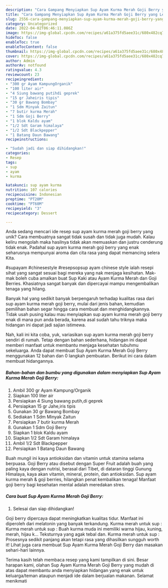 ```yaml
---
description: "Cara Gampang Menyiapkan Sup Ayam Kurma Merah Goji Berry yang Lezat Sekali"
title: "Cara Gampang Menyiapkan Sup Ayam Kurma Merah Goji Berry yang Lezat Sekali"
slug: 2556-cara-gampang-menyiapkan-sup-ayam-kurma-merah-goji-berry-yang-lezat-sekali
category: Uncategorized
date: 2022-04-02T06:46:11.086Z
image: https://img-global.cpcdn.com/recipes/a61a375fd5aee31c/680x482cq70/sup-ayam-kurma-merah-goji-berry-foto-resep-utama.jpg
hideToc: false
enableToc: true
enableTocContent: false
thumbnail: https://img-global.cpcdn.com/recipes/a61a375fd5aee31c/680x482cq70/sup-ayam-kurma-merah-goji-berry-foto-resep-utama.jpg
cover: https://img-global.cpcdn.com/recipes/a61a375fd5aee31c/680x482cq70/sup-ayam-kurma-merah-goji-berry-foto-resep-utama.jpg
author: Admin
authorAv: notfound
ratingvalue: 4.3
reviewcount: 23
recipeingredient:
- "300 gr Ayam KampungOrganik"
- "100 liter air"
- "4 Siung bawang putihdi geprek"
- "15 gr Jaheiris tipis"
- "30 gr Bawang Bombay"
- "1 Sdm Minyak Zaitun"
- "7 butir kurma Merah"
- "1 Sdm Goji Berry"
- "1 blok Kaldu ayam"
- "1/2 Sdt Garam himalaya"
- "1/2 Sdt Blackpepper"
- "1 Batang Daun Bawang"
recipeinstructions:

- "Sudah jadi dan siap dihidangkan!"
categories:
- Resep
tags:
- sup
- ayam
- kurma

katakunci: sup ayam kurma 
nutrition: 107 calories
recipecuisine: Indonesian
preptime: "PT20M"
cooktime: "PT60M"
recipeyield: "3"
recipecategory: Dessert

---
```





Anda sedang mencari ide resep sup ayam kurma merah goji berry yang unik? Cara membuatnya sangat tidak susah dan tidak juga mudah. Kalau keliru mengolah maka hasilnya tidak akan memuaskan dan justru cenderung tidak enak. Padahal sup ayam kurma merah goji berry yang enak seharusnya mempunyai aroma dan cita rasa yang dapat memancing selera Kita.





#supayam #chinesestyle #resepsopsup ayam chinese style ialah resepi sihat yang sangat sesuai bagi mereka yang nak menjaga kesihatan. Mak-mak boleh cuba amalkan buat Sup Kaki atau Ayam Kurma Merah dan Goji Berries. Khasiatnya sangat banyak dan dipercayai mampu mengembalikan tenaga yang hilang.

Banyak hal yang sedikit banyak berpengaruh terhadap kualitas rasa dari sup ayam kurma merah goji berry, mulai dari jenis bahan, kemudian pemilihan bahan segar hingga cara membuat dan menghidangkannya. Tidak usah pusing kalau mau menyiapkan sup ayam kurma merah goji berry enak di mana pun anda berada, karena asal sudah tahu triknya maka hidangan ini dapat jadi sajian istimewa.






Nah, kali ini kita coba, yuk, variasikan sup ayam kurma merah goji berry sendiri di rumah. Tetap dengan bahan sederhana, hidangan ini dapat memberi manfaat untuk membantu menjaga kesehatan tubuhmu sekeluarga. Anda dapat membuat Sup Ayam Kurma Merah Goji Berry menggunakan 12 bahan dan 0 langkah pembuatan. Berikut ini cara dalam membuat hidangannya.

<!--inarticleads1-->

##### Bahan-bahan dan bumbu yang digunakan dalam menyiapkan Sup Ayam Kurma Merah Goji Berry:

1. Ambil 300 gr Ayam Kampung/Organik
1. Siapkan 100 liter air
1. Persiapkan 4 Siung bawang putih,di geprek
1. Persiapkan 15 gr Jahe,iris tipis
1. Gunakan 30 gr Bawang Bombay
1. Sediakan 1 Sdm Minyak Zaitun
1. Persiapkan 7 butir kurma Merah
1. Gunakan 1 Sdm Goji Berry
1. Siapkan 1 blok Kaldu ayam
1. Siapkan 1/2 Sdt Garam himalaya
1. Ambil 1/2 Sdt Blackpepper
1. Persiapkan 1 Batang Daun Bawang


Buah mungil ini kaya antioksidan dan vitamin untuk stamina selama berpuasa. Goji Berry atau disebut dengan Super Fruit adalah buah yang paling kaya dengan nutrisi, berasal dari Tibet, di dataran tinggi Gunung Himalaya, kaya akan vitamin, mineral, protein, dan antioksidan. Sup ayam kurma merah &amp; goji berries, hilangkan penat kembalikan tenaga! Manfaat goji berry bagi kesehatan mental adalah meredakan stres. 

<!--inarticleads2-->

##### Cara buat Sup Ayam Kurma Merah Goji Berry:


1. Selesai dan siap dihidangkan!

Goji berry dipercaya dapat meningkatkan kualitas tidur. Manfaat ini diperoleh dari melatonin yang banyak terkandung. Kurma merah untuk sup : Kurma merah untuk sup : Buah kurma muda ini memiliki warna hijau, kuning, merah, hijau k… Teksturnya yang agak tebal dan. Kurma merah untuk sup : Prosesnya sedikit panjang akan tetapi rasa yang dihasilkan sungguh worth it! Lihat juga cara membuat Sup Ayam Kurma Merah Goji Berry dan masakan sehari-hari lainnya. 

Terima kasih telah membaca resep yang kami tampilkan di sini. Besar harapan kami, olahan Sup Ayam Kurma Merah Goji Berry yang mudah di atas dapat membantu anda menyiapkan hidangan yang enak untuk keluarga/teman ataupun menjadi ide dalam berjualan makanan. Selamat menikmati

